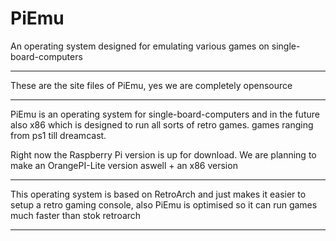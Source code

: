 # PiEmu
An operating system designed for emulating various games on single-board-computers

***********************************************************************
These are the site files of PiEmu, yes we are completely opensource
***********************************************************************

PiEmu is an operating system for single-board-computers and in the future also x86 which is designed to run all sorts of retro games.
games ranging from ps1 till dreamcast.

Right now the Raspberry Pi version is up for download. We are planning to make an OrangePI-Lite version aswell + an x86 version

****************************************************************************************************************************************************************************************
This operating system is based on RetroArch and just makes it easier to setup a retro gaming console, also PiEmu is optimised so it can run games much faster than stok retroarch
****************************************************************************************************************************************************************************************

